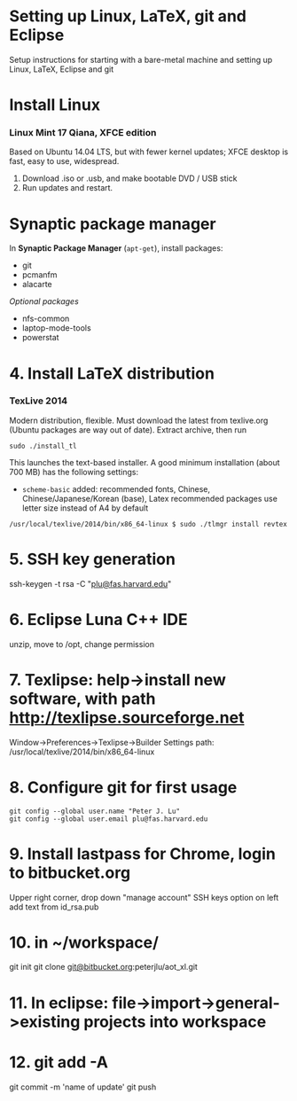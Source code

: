 Setting up Linux, LaTeX, git and Eclipse
=================

Setup instructions for starting with a bare-metal machine and setting up Linux, LaTeX, Eclipse and git

# Install Linux

### Linux Mint 17 Qiana, XFCE edition

Based on Ubuntu 14.04 LTS, but with fewer kernel updates; XFCE desktop is fast, easy to use, widespread. 

1. Download .iso or .usb, and make bootable DVD / USB stick
2. Run updates and restart.

# Synaptic package manager

In **Synaptic Package Manager** (`apt-get`), install packages:

+ git
+ pcmanfm
+ alacarte

_Optional packages_ 

+ nfs-common
+ laptop-mode-tools
+ powerstat

# 4. Install LaTeX distribution

### TexLive 2014

Modern distribution, flexible. Must download the latest from texlive.org (Ubuntu packages are way out of date). Extract archive, then run

```
sudo ./install_tl
```

This launches the text-based installer. A good minimum installation (about 700 MB) has the following settings:

+ `scheme-basic`
added: recommended fonts, Chinese, Chinese/Japanese/Korean (base), Latex recommended packages
use letter size instead of A4 by default
```
/usr/local/texlive/2014/bin/x86_64-linux $ sudo ./tlmgr install revtex
```
# 5. SSH key generation
ssh-keygen -t rsa -C "plu@fas.harvard.edu"

# 6. Eclipse Luna C++ IDE
unzip, move to /opt, change permission

# 7. Texlipse: help->install new software, with path http://texlipse.sourceforge.net
Window->Preferences->Texlipse->Builder Settings
path: /usr/local/texlive/2014/bin/x86_64-linux

# 8. Configure git for first usage
```
git config --global user.name "Peter J. Lu"
git config --global user.email plu@fas.harvard.edu
```

# 9. Install lastpass for Chrome, login to bitbucket.org
Upper right corner, drop down "manage account"
SSH keys option on left
add text from id_rsa.pub

# 10. in ~/workspace/
git init
git clone git@bitbucket.org:peterjlu/aot_xl.git

# 11. In eclipse: file->import->general->existing projects into workspace

# 12. git add -A
git commit -m 'name of update'
git push
